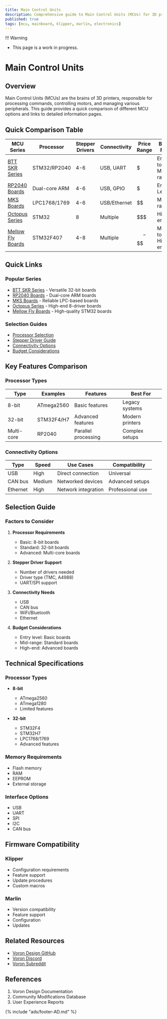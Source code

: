```yaml
---
title: Main Control Units
description: Comprehensive guide to Main Control Units (MCUs) for 3D printers, including features, specifications, and compatibility
published: true
tags: [mcu, mainboard, klipper, marlin, electronics]
---
```


!!! Warning
   - This page is a work in progress.

# Main Control Units

## Overview
Main Control Units (MCUs) are the brains of 3D printers, responsible for processing commands, controlling motors, and managing various peripherals. This guide provides a quick comparison of different MCU options and links to detailed information pages.

## Quick Comparison Table

| MCU Series | Processor | Stepper Drivers | Connectivity | Price Range | Best For | 
|------------|-----------|-----------------|--------------|-------------|-----------|
| [BTT SKR Series](./skr-series.md) | STM32/RP2040 | 4-6 | USB, UART | $ | Entry to Mid-range |
| [RP2040 Boards](./rp2040-boards.md) | Dual-core ARM | 4-6 | USB, GPIO | $ | Entry Level |
| [MKS Boards](./mks-boards.md) | LPC1768/1769 | 4-6 | USB/Ethernet | $$ | Mid-range |
| [Octopus Series](./octopus-series.md) | STM32 | 8 | Multiple | $$$ | High-end |
| [Mellow Fly Boards](./mellow-fly-boards.md) | STM32F407 | 4-8 | Multiple | $$-$$$$ | Mid to High-end |

## Quick Links

### Popular Series
- [BTT SKR Series](./skr-series.md) - Versatile 32-bit boards
- [RP2040 Boards](./rp2040-boards.md) - Dual-core ARM boards
- [MKS Boards](./mks-boards.md) - Reliable LPC-based boards
- [Octopus Series](./octopus-series.md) - High-end 8-driver boards
- [Mellow Fly Boards](./mellow-fly-boards.md) - High-quality STM32 boards

### Selection Guides
- [Processor Selection](./guides/processor-selection.md)
- [Stepper Driver Guide](./guides/stepper-drivers.md)
- [Connectivity Options](./guides/connectivity.md)
- [Budget Considerations](./guides/budget-guide.md)

## Key Features Comparison

### Processor Types
| Type | Examples | Features | Best For |
|------|----------|----------|-----------|
| 8-bit | ATmega2560 | Basic features | Legacy systems |
| 32-bit | STM32F4/H7 | Advanced features | Modern printers |
| Multi-core | RP2040 | Parallel processing | Complex setups |

### Connectivity Options
| Type | Speed | Use Cases | Compatibility |
|------|-------|-----------|---------------|
| USB | High | Direct connection | Universal |
| CAN bus | Medium | Networked devices | Advanced setups |
| Ethernet | High | Network integration | Professional use |

## Selection Guide

### Factors to Consider
1. **Processor Requirements**
   - Basic: 8-bit boards
   - Standard: 32-bit boards
   - Advanced: Multi-core boards

2. **Stepper Driver Support**
   - Number of drivers needed
   - Driver type (TMC, A4988)
   - UART/SPI support

3. **Connectivity Needs**
   - USB
   - CAN bus
   - WiFi/Bluetooth
   - Ethernet

4. **Budget Considerations**
   - Entry level: Basic boards
   - Mid-range: Standard boards
   - High-end: Advanced boards

## Technical Specifications

### Processor Types
- **8-bit**
  - ATmega2560
  - ATmega1280
  - Limited features

- **32-bit**
  - STM32F4
  - STM32H7
  - LPC1768/1769
  - Advanced features

### Memory Requirements
- Flash memory
- RAM
- EEPROM
- External storage

### Interface Options
- USB
- UART
- SPI
- I2C
- CAN bus

## Firmware Compatibility

### Klipper
- Configuration requirements
- Feature support
- Update procedures
- Custom macros

### Marlin
- Version compatibility
- Feature support
- Configuration
- Updates

## Related Resources
- [Voron Design GitHub](https://github.com/VoronDesign)
- [Voron Discord](https://discord.gg/voron)
- [Voron Subreddit](https://www.reddit.com/r/voroncorexy)

## References
1. Voron Design Documentation
2. Community Modifications Database
3. User Experience Reports

{% include "ads/footer-AD.md" %}
